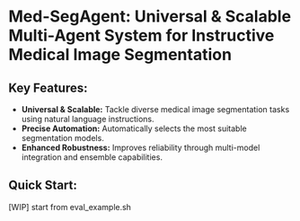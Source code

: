 # Med-SegAgent: Universal & Scalable Multi-Agent System for Instructive Medical Image Segmentation

<!-- <div align="center">
  <img src="assets/motivation.png">
</div> -->

## Key Features:
* **Universal & Scalable:** Tackle diverse medical image segmentation tasks using natural language instructions.
* **Precise Automation:** Automatically selects the most suitable segmentation models.
* **Enhanced Robustness:** Improves reliability through multi-model integration and ensemble capabilities.

## Quick Start:
[WIP]
start from eval_example.sh
